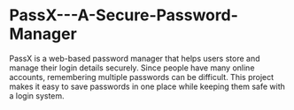 # PassX---A-Secure-Password-Manager
PassX is a web-based password manager that helps users store and manage their login details securely. Since people have many online accounts, remembering multiple passwords can be difficult. This project makes it easy to save passwords in one place while keeping them safe with a login system.
